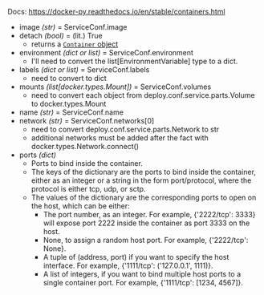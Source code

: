 Docs: https://docker-py.readthedocs.io/en/stable/containers.html

- image *(str)* = ServiceConf.image
- detach *(bool)* = (lit.) True
	- returns a [`Container` object](https://docker-py.readthedocs.io/en/stable/containers.html#docker.models.containers.Container)
- environment *(dict or list)* = ServiceConf.environment
	- I'll need to convert the list\[EnvironmentVariable] type to a dict.
- labels *(dict or list)* = ServiceConf.labels
	- need to convert to dict
- mounts *(list\[docker.types.Mount])* = ServiceConf.volumes
	- need to convert each object from deploy.conf.service.parts.Volume to docker.types.Mount
- name *(str)* = ServiceConf.name
- network *(str)* = ServiceConf.networks[0]
	- need to convert deploy.conf.service.parts.Network to str
	- additional networks must be added after the fact with docker.types.Network.connect()
- ports *(dict)*
	- Ports to bind inside the container.
	- The keys of the dictionary are the ports to bind inside the container, either as an integer or a string in the form port/protocol, where the protocol is either tcp, udp, or sctp.
	- The values of the dictionary are the corresponding ports to open on the host, which can be either:
		- The port number, as an integer. For example, {'2222/tcp': 3333} will expose port 2222 inside the container as port 3333 on the host.
		- None, to assign a random host port. For example, {'2222/tcp': None}.
		- A tuple of (address, port) if you want to specify the host interface. For example, {'1111/tcp': ('127.0.0.1', 1111)}.
		- A list of integers, if you want to bind multiple host ports to a single container port. For example, {'1111/tcp': [1234, 4567]}.
